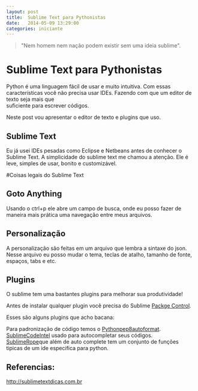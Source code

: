 ```yaml
---
layout: post
title:  Sublime Text para Pythonistas
date:   2014-05-09 13:29:00
categories: iniciante
---
```


> "Nem homem nem nação podem existir sem uma ideia sublime".

# Sublime Text para Pythonistas

Python é uma linguagem fácil de usar e muito intuitiva. Com essas 
características você não precisa usar IDEs. Fazendo com que  um editor de texto seja mais que  
suficiente para escrever códigos.

Neste post vou apresentar o editor de texto e plugins que uso.  
 

## Sublime Text

Eu já usei IDEs pesadas como Eclipse e Netbeans antes de conhecer 
o Sublime Text. A simplicidade do sublime text me chamou a atenção. 
Ele é leve, simples de usar, bonito e customizável.

#Coisas legais do Sublime Text


## Goto Anything 

Usando o ctrl+p ele abre um campo de busca, onde eu posso fazer de maneira mais prática uma navegação entre meus
arquivos.


## Personalização
A personalização são feitas em um arquivo que lembra a sintaxe do json. Nesse arquivo 
eu posso mudar o tema, teclas de atalho, tamanho de fonte, espaços, tabs e etc. 


## Plugins

O sublime tem uma bastantes plugins para melhorar sua produtividade!

Antes de instalar qualquer plugin você precisa do Sublime [Packge Control](https://sublime.wbond.net/).

Esses são alguns plugins que acho bacana:

Para padronização de código temos o [Pythonpep8autoformat](https://sublime.wbond.net/packages/Python%20PEP8%20Autoformat).
[SublimeCodeIntel](https://sublime.wbond.net/packages/SublimeCodeIntel) usado para autocompletar seus códigos.
[SublimeRope](https://sublime.wbond.net/packages/SublimeRope)que além de auto complete tem um conjunto de funções tipicas de um ide especifica para python.

## Referencias:

http://sublimetextdicas.com.br